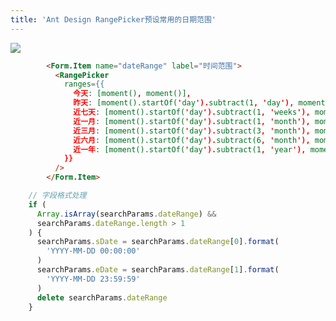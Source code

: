 ```yaml
---
title: 'Ant Design RangePicker预设常用的日期范围'
---   
```

![](https://img-blog.csdnimg.cn/20210814153958621.png?x-oss-processimage/watermark,type_ZmFuZ3poZW5naGVpdGk,shadow_10,text_aHR0cHM6Ly9ibG9nLmNzZG4ubmV0L3h1dG9uZ2Jhbw,size_16,color_FFFFFF,t_70)

```html
        <Form.Item name="dateRange" label="时间范围">
          <RangePicker
            ranges={{
              今天: [moment(), moment()],
              昨天: [moment().startOf('day').subtract(1, 'day'), moment().endOf('day').subtract(1, 'day')],
              近七天: [moment().startOf('day').subtract(1, 'weeks'), moment()],
              近一月: [moment().startOf('day').subtract(1, 'month'), moment()],
              近三月: [moment().startOf('day').subtract(3, 'month'), moment()],
              近六月: [moment().startOf('day').subtract(6, 'month'), moment()],
              近一年: [moment().startOf('day').subtract(1, 'year'), moment()],
            }}
          />
        </Form.Item>
```

```javascript
    // 字段格式处理
    if (
      Array.isArray(searchParams.dateRange) &&
      searchParams.dateRange.length > 1
    ) {
      searchParams.sDate = searchParams.dateRange[0].format(
        'YYYY-MM-DD 00:00:00'
      )
      searchParams.eDate = searchParams.dateRange[1].format(
        'YYYY-MM-DD 23:59:59'
      )
      delete searchParams.dateRange
    }
```